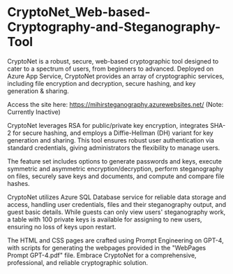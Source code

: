 # CryptoNet_Web-based-Cryptography-and-Steganography-Tool
CryptoNet is a robust, secure, web-based cryptographic tool designed to cater to a spectrum of users, from beginners to advanced. Deployed on Azure App Service, CryptoNet provides an array of cryptographic services, including file encryption and decryption, secure hashing, and key generation & sharing.

Access the site here: https://mihirsteganography.azurewebsites.net/ (Note: Currently Inactive)

CryptoNet leverages RSA for public/private key encryption, integrates SHA-2 for secure hashing, and employs a Diffie-Hellman (DH) variant for key generation and sharing. This tool ensures robust user authentication via standard credentials, giving administrators the flexibility to manage users.

The feature set includes options to generate passwords and keys, execute symmetric and asymmetric encryption/decryption, perform steganography on files, securely save keys and documents, and compute and compare file hashes.

CryptoNet utilizes Azure SQL Database service for reliable data storage and access, handling user credentials, files and their steganography output, and guest basic details. While guests can only view users' steganography work, a table with 100 private keys is available for assigning to new users, ensuring no loss of keys upon restart.

The HTML and CSS pages are crafted using Prompt Engineering on GPT-4, with scripts for generating the webpages provided in the "WebPages Prompt GPT-4.pdf" file. Embrace CryptoNet for a comprehensive, professional, and reliable cryptographic solution.
